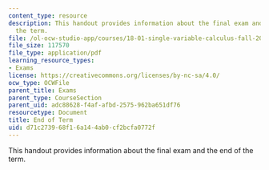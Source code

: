 ```yaml
---
content_type: resource
description: This handout provides information about the final exam and the end of
  the term.
file: /ol-ocw-studio-app/courses/18-01-single-variable-calculus-fall-2006/d71c273968f16a144ab0cf2bcfa0772f_endoftermf06.pdf
file_size: 117570
file_type: application/pdf
learning_resource_types:
- Exams
license: https://creativecommons.org/licenses/by-nc-sa/4.0/
ocw_type: OCWFile
parent_title: Exams
parent_type: CourseSection
parent_uid: adc88628-f4af-afbd-2575-962ba651df76
resourcetype: Document
title: End of Term
uid: d71c2739-68f1-6a14-4ab0-cf2bcfa0772f
---
```

This handout provides information about the final exam and the end of the term.